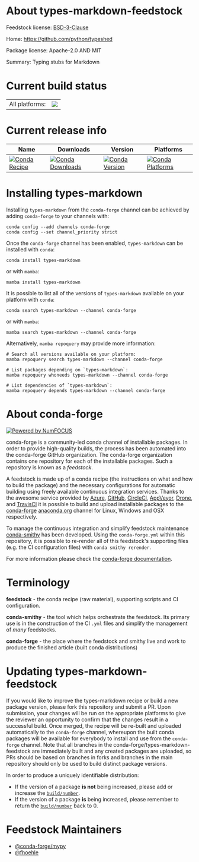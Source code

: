 About types-markdown-feedstock
==============================

Feedstock license: [BSD-3-Clause](https://github.com/conda-forge/types-markdown-feedstock/blob/main/LICENSE.txt)

Home: https://github.com/python/typeshed

Package license: Apache-2.0 AND MIT

Summary: Typing stubs for Markdown

Current build status
====================


<table><tr><td>All platforms:</td>
    <td>
      <a href="https://dev.azure.com/conda-forge/feedstock-builds/_build/latest?definitionId=13164&branchName=main">
        <img src="https://dev.azure.com/conda-forge/feedstock-builds/_apis/build/status/types-markdown-feedstock?branchName=main">
      </a>
    </td>
  </tr>
</table>

Current release info
====================

| Name | Downloads | Version | Platforms |
| --- | --- | --- | --- |
| [![Conda Recipe](https://img.shields.io/badge/recipe-types--markdown-green.svg)](https://anaconda.org/conda-forge/types-markdown) | [![Conda Downloads](https://img.shields.io/conda/dn/conda-forge/types-markdown.svg)](https://anaconda.org/conda-forge/types-markdown) | [![Conda Version](https://img.shields.io/conda/vn/conda-forge/types-markdown.svg)](https://anaconda.org/conda-forge/types-markdown) | [![Conda Platforms](https://img.shields.io/conda/pn/conda-forge/types-markdown.svg)](https://anaconda.org/conda-forge/types-markdown) |

Installing types-markdown
=========================

Installing `types-markdown` from the `conda-forge` channel can be achieved by adding `conda-forge` to your channels with:

```
conda config --add channels conda-forge
conda config --set channel_priority strict
```

Once the `conda-forge` channel has been enabled, `types-markdown` can be installed with `conda`:

```
conda install types-markdown
```

or with `mamba`:

```
mamba install types-markdown
```

It is possible to list all of the versions of `types-markdown` available on your platform with `conda`:

```
conda search types-markdown --channel conda-forge
```

or with `mamba`:

```
mamba search types-markdown --channel conda-forge
```

Alternatively, `mamba repoquery` may provide more information:

```
# Search all versions available on your platform:
mamba repoquery search types-markdown --channel conda-forge

# List packages depending on `types-markdown`:
mamba repoquery whoneeds types-markdown --channel conda-forge

# List dependencies of `types-markdown`:
mamba repoquery depends types-markdown --channel conda-forge
```


About conda-forge
=================

[![Powered by
NumFOCUS](https://img.shields.io/badge/powered%20by-NumFOCUS-orange.svg?style=flat&colorA=E1523D&colorB=007D8A)](https://numfocus.org)

conda-forge is a community-led conda channel of installable packages.
In order to provide high-quality builds, the process has been automated into the
conda-forge GitHub organization. The conda-forge organization contains one repository
for each of the installable packages. Such a repository is known as a *feedstock*.

A feedstock is made up of a conda recipe (the instructions on what and how to build
the package) and the necessary configurations for automatic building using freely
available continuous integration services. Thanks to the awesome service provided by
[Azure](https://azure.microsoft.com/en-us/services/devops/), [GitHub](https://github.com/),
[CircleCI](https://circleci.com/), [AppVeyor](https://www.appveyor.com/),
[Drone](https://cloud.drone.io/welcome), and [TravisCI](https://travis-ci.com/)
it is possible to build and upload installable packages to the
[conda-forge](https://anaconda.org/conda-forge) [anaconda.org](https://anaconda.org/)
channel for Linux, Windows and OSX respectively.

To manage the continuous integration and simplify feedstock maintenance
[conda-smithy](https://github.com/conda-forge/conda-smithy) has been developed.
Using the ``conda-forge.yml`` within this repository, it is possible to re-render all of
this feedstock's supporting files (e.g. the CI configuration files) with ``conda smithy rerender``.

For more information please check the [conda-forge documentation](https://conda-forge.org/docs/).

Terminology
===========

**feedstock** - the conda recipe (raw material), supporting scripts and CI configuration.

**conda-smithy** - the tool which helps orchestrate the feedstock.
                   Its primary use is in the construction of the CI ``.yml`` files
                   and simplify the management of *many* feedstocks.

**conda-forge** - the place where the feedstock and smithy live and work to
                  produce the finished article (built conda distributions)


Updating types-markdown-feedstock
=================================

If you would like to improve the types-markdown recipe or build a new
package version, please fork this repository and submit a PR. Upon submission,
your changes will be run on the appropriate platforms to give the reviewer an
opportunity to confirm that the changes result in a successful build. Once
merged, the recipe will be re-built and uploaded automatically to the
`conda-forge` channel, whereupon the built conda packages will be available for
everybody to install and use from the `conda-forge` channel.
Note that all branches in the conda-forge/types-markdown-feedstock are
immediately built and any created packages are uploaded, so PRs should be based
on branches in forks and branches in the main repository should only be used to
build distinct package versions.

In order to produce a uniquely identifiable distribution:
 * If the version of a package **is not** being increased, please add or increase
   the [``build/number``](https://docs.conda.io/projects/conda-build/en/latest/resources/define-metadata.html#build-number-and-string).
 * If the version of a package **is** being increased, please remember to return
   the [``build/number``](https://docs.conda.io/projects/conda-build/en/latest/resources/define-metadata.html#build-number-and-string)
   back to 0.

Feedstock Maintainers
=====================

* [@conda-forge/mypy](https://github.com/conda-forge/mypy/)
* [@fhoehle](https://github.com/fhoehle/)


